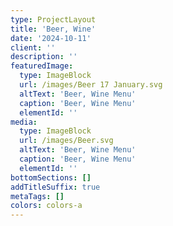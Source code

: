 ```yaml
---
type: ProjectLayout
title: 'Beer, Wine'
date: '2024-10-11'
client: ''
description: ''
featuredImage:
  type: ImageBlock
  url: /images/Beer 17 January.svg
  altText: 'Beer, Wine Menu'
  caption: 'Beer, Wine Menu'
  elementId: ''
media:
  type: ImageBlock
  url: /images/Beer.svg
  altText: 'Beer, Wine Menu'
  caption: 'Beer, Wine Menu'
  elementId: ''
bottomSections: []
addTitleSuffix: true
metaTags: []
colors: colors-a
---
```

